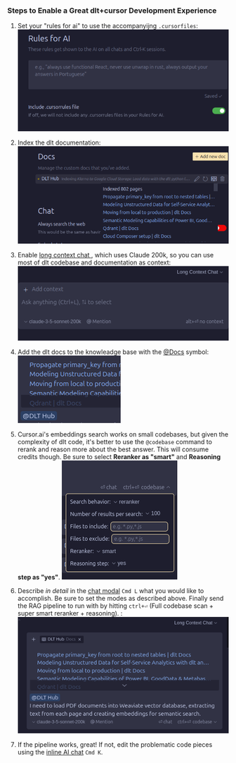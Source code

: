 ### Steps to Enable a Great dlt+cursor Development Experience

1. Set your "rules for ai" to use the accompanyijng `.cursorfiles`: ![](assets/cursor-file.png)

2. Index the dlt documentation:![](assets/index.png)

2. Enable [ long context chat ]( https://docs.cursor.com/chat/overview#long-context-chat-beta ), which uses Claude 200k, so you can use most of dlt codebase and documentation as context:
![](assets/long-context.png)

3. Add the dlt docs to the knowleadge base with the [@Docs](https://docs.cursor.com/context/@-symbols/@-docs) symbol:![](assets/docs-sym.png)

4. Cursor.ai's embeddings search works on small codebases, but given the complexity of dlt code, it's better to use the `@codebase` command to rerank and reason more about the best answer. This will consume credits though. Be sure to select **Reranker as "smart"** and **Reasoning step as "yes"**.  ![](assets/reranker.png)

5. Describe *in detail* in the [chat modal](https://docs.cursor.com/chat/overview) `Cmd L` what you would like to accomplish. Be sure to set the modes as described above. Finally send the RAG pipeline to run with by hitting `ctrl+⏎` (Full codebase scan + super smart reranker + reasoning). :![](assets/send-message.png)


6. If the pipeline works, great! If not, edit the problematic code pieces using the [inline AI chat](https://docs.cursor.com/cmdk/overview) `Cmd K`.